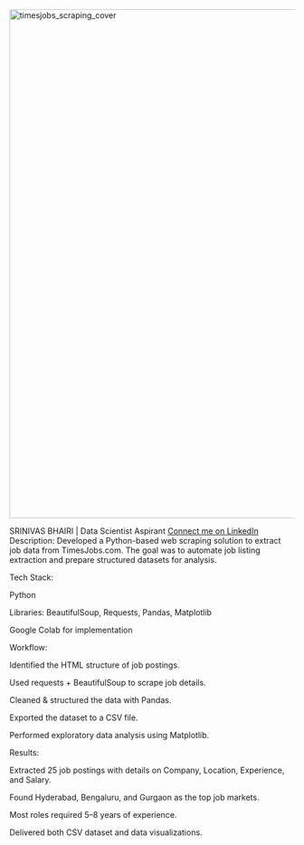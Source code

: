 <img width="1600" height="900" alt="timesjobs_scraping_cover" src="https://github.com/user-attachments/assets/fdb55994-fd79-40fe-82d7-6dfb66a8cdb6" />

SRINIVAS BHAIRI | Data Scientist Aspirant
[Connect me on LinkedIn](https://www.linkedin.com/in/srinivas-bhairi)
Description:
Developed a Python-based web scraping solution to extract job data from TimesJobs.com. The goal was to automate job listing extraction and prepare structured datasets for analysis.

Tech Stack:

Python

Libraries: BeautifulSoup, Requests, Pandas, Matplotlib

Google Colab for implementation

Workflow:

Identified the HTML structure of job postings.

Used requests + BeautifulSoup to scrape job details.

Cleaned & structured the data with Pandas.

Exported the dataset to a CSV file.

Performed exploratory data analysis using Matplotlib.

Results:

Extracted 25 job postings with details on Company, Location, Experience, and Salary.

Found Hyderabad, Bengaluru, and Gurgaon as the top job markets.

Most roles required 5–8 years of experience.

Delivered both CSV dataset and data visualizations.
